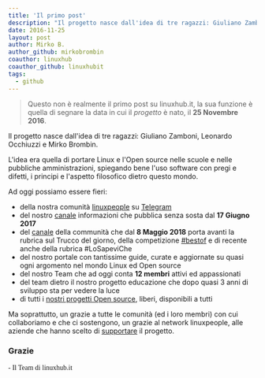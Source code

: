 ```yaml
---
title: 'Il primo post'
description: "Il progetto nasce dall'idea di tre ragazzi: Giuliano Zamboni, Leonardo Occhiuzzi e Mirko Brombin. "
date: 2016-11-25
layout: post
author: Mirko B.
author_github: mirkobrombin
coauthor: linuxhub
coauthor_github: linuxhubit
tags:
  - github
---
```

> Questo non è realmente il primo post su linuxhub.it, la sua funzione è quella di segnare la data in cui il _progetto_ è nato, il **25 Novembre 2016**.

Il progetto nasce dall'idea di tre ragazzi: Giuliano Zamboni, Leonardo Occhiuzzi e Mirko Brombin. 

L'idea era quella di portare Linux e l'Open source nelle scuole e nelle pubbliche amministrazioni, spiegando bene l'uso software con pregi e difetti, i principi e l'aspetto filosofico dietro questo mondo.

Ad oggi possiamo essere fieri:
- della nostra comunità <a href="https://linuxpeople.org">linuxpeople</a> su <a href="https://t.me/linuxpeople">Telegram</a>
- del nostro <a href="https://t.me/linuxhub">canale</a> informazioni che pubblica senza sosta dal **17 Giugno 2017**
- del <a href="https://t.me/linuxpeople_feed">canale</a> della communità che dal **8 Maggio 2018** porta avanti la rubrica sul Trucco del giorno, della competizione <a href="https://linuxpeople.org/bestof">#bestof</a> e di recente anche della rubrica #LoSapeviChe
- del nostro portale con tantissime guide, curate e aggiornate su quasi ogni argomento nel mondo Linux ed Open source
- del nostro Team che ad oggi conta **12 membri** attivi ed appassionati
- del team dietro il nostro progetto educazione che dopo quasi 3 anni di sviluppo sta per vedere la luce
- di tutti i <a href="https://github.com/linuxhubit">nostri progetti Open source</a>, liberi, disponibili a tutti

Ma soprattutto, un grazie a tutte le comunità (ed i loro membri) con cui collaboriamo e che ci sostengono, un grazie al network linuxpeople, alle aziende che hanno scelto di <a href="https://linuxhub.it/supporta">supportare</a> il progetto.

### Grazie
<span style="font-family: serif;">- Il Team di linuxhub.it</span>